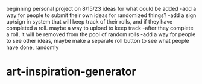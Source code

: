 beginning personal project on 8/15/23 
ideas for what could be added
	-add a way for people to submit their own ideas for randomized things?
	-add a sign up/sign in system that will keep track of their rolls, and
	if they have completed a roll. maybe a way to upload to keep track
	-after they complete a roll, it will be removed from the pool of random rolls
	-add a way for people to see other ideas, maybe make a separate
	roll button to see what people have done, randomly
# art-inspiration-generator